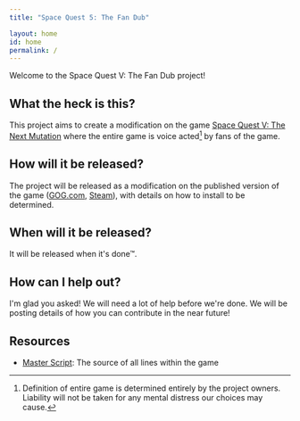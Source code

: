 ```yaml
---
title: "Space Quest 5: The Fan Dub"

layout: home
id: home
permalink: /
---
```


Welcome to the Space Quest V: The Fan Dub project!

## What the heck is this?

This project aims to create a modification on the game [Space Quest V: The Next Mutation](https://en.wikipedia.org/wiki/Space_Quest_V) where the entire game is voice acted[^1] by fans of the game.

## How will it be released?

The project will be released as a modification on the published version of the game ([GOG.com](https://www.gog.com/en/game/space_quest_4_5_6), [Steam](https://store.steampowered.com/app/10110/Space_Quest_Collection/)), with details on how to install to be determined.

## When will it be released?

It will be released when it's done™.

## How can I help out?

I'm glad you asked! We will need a lot of help before we're done. We will be
posting details of how you can contribute in the near future!

## Resources

- [Master Script](script/): The source of all lines within the game

[^1]:
    Definition of entire game is determined entirely by the project owners. Liability will not be taken for any mental distress our choices may cause.
